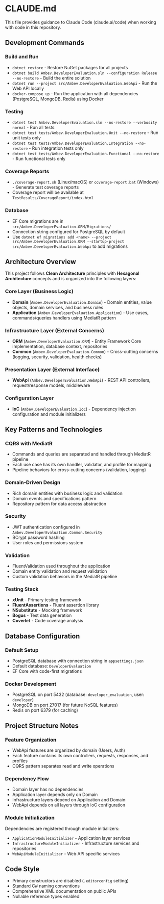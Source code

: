# CLAUDE.md

This file provides guidance to Claude Code (claude.ai/code) when working with code in this repository.

## Development Commands

### Build and Run
- `dotnet restore` - Restore NuGet packages for all projects
- `dotnet build Ambev.DeveloperEvaluation.sln --configuration Release --no-restore` - Build the entire solution
- `dotnet run --project src/Ambev.DeveloperEvaluation.WebApi` - Run the Web API locally
- `docker-compose up` - Run the application with all dependencies (PostgreSQL, MongoDB, Redis) using Docker

### Testing
- `dotnet test Ambev.DeveloperEvaluation.sln --no-restore --verbosity normal` - Run all tests
- `dotnet test tests/Ambev.DeveloperEvaluation.Unit --no-restore` - Run unit tests only
- `dotnet test tests/Ambev.DeveloperEvaluation.Integration --no-restore` - Run integration tests only
- `dotnet test tests/Ambev.DeveloperEvaluation.Functional --no-restore` - Run functional tests only

### Coverage Reports
- `./coverage-report.sh` (Linux/macOS) or `coverage-report.bat` (Windows) - Generate test coverage reports
- Coverage report will be available at `TestResults/CoverageReport/index.html`

### Database
- EF Core migrations are in `src/Ambev.DeveloperEvaluation.ORM/Migrations/`
- Connection string configured for PostgreSQL by default
- Use `dotnet ef migrations add <name> --project src/Ambev.DeveloperEvaluation.ORM --startup-project src/Ambev.DeveloperEvaluation.WebApi` to add migrations

## Architecture Overview

This project follows **Clean Architecture** principles with **Hexagonal Architecture** concepts and is organized into the following layers:

### Core Layer (Business Logic)
- **Domain** (`Ambev.DeveloperEvaluation.Domain`) - Domain entities, value objects, domain services, and business rules
- **Application** (`Ambev.DeveloperEvaluation.Application`) - Use cases, commands/queries handlers using MediatR pattern

### Infrastructure Layer (External Concerns)
- **ORM** (`Ambev.DeveloperEvaluation.ORM`) - Entity Framework Core implementation, database context, repositories
- **Common** (`Ambev.DeveloperEvaluation.Common`) - Cross-cutting concerns (logging, security, validation, health checks)

### Presentation Layer (External Interface)
- **WebApi** (`Ambev.DeveloperEvaluation.WebApi`) - REST API controllers, request/response models, middleware

### Configuration Layer
- **IoC** (`Ambev.DeveloperEvaluation.IoC`) - Dependency injection configuration and module initializers

## Key Patterns and Technologies

### CQRS with MediatR
- Commands and queries are separated and handled through MediatR pipeline
- Each use case has its own handler, validator, and profile for mapping
- Pipeline behaviors for cross-cutting concerns (validation, logging)

### Domain-Driven Design
- Rich domain entities with business logic and validation
- Domain events and specifications pattern
- Repository pattern for data access abstraction

### Security
- JWT authentication configured in `Ambev.DeveloperEvaluation.Common.Security`
- BCrypt password hashing
- User roles and permissions system

### Validation
- FluentValidation used throughout the application
- Domain entity validation and request validation
- Custom validation behaviors in the MediatR pipeline

### Testing Stack
- **xUnit** - Primary testing framework
- **FluentAssertions** - Fluent assertion library
- **NSubstitute** - Mocking framework
- **Bogus** - Test data generation
- **Coverlet** - Code coverage analysis

## Database Configuration

### Default Setup
- PostgreSQL database with connection string in `appsettings.json`
- Default database: `DeveloperEvaluation`
- EF Core with code-first migrations

### Docker Development
- PostgreSQL on port 5432 (database: `developer_evaluation`, user: `developer`)
- MongoDB on port 27017 (for future NoSQL features)
- Redis on port 6379 (for caching)

## Project Structure Notes

### Feature Organization
- WebApi features are organized by domain (Users, Auth)
- Each feature contains its own controllers, requests, responses, and profiles
- CQRS pattern separates read and write operations

### Dependency Flow
- Domain layer has no dependencies
- Application layer depends only on Domain
- Infrastructure layers depend on Application and Domain
- WebApi depends on all layers through IoC configuration

### Module Initialization
Dependencies are registered through module initializers:
- `ApplicationModuleInitializer` - Application layer services
- `InfrastructureModuleInitializer` - Infrastructure services and repositories
- `WebApiModuleInitializer` - Web API specific services

## Code Style
- Primary constructors are disabled (`.editorconfig` setting)
- Standard C# naming conventions
- Comprehensive XML documentation on public APIs
- Nullable reference types enabled
